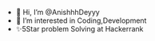 - 👋 Hi, I’m @AnishhhDeyyy
- 👀 I’m interested in Coding,Development
- ✨5Star problem Solving at Hackerrank


<!---
AnishhhDeyyy/AnishhhDeyyy is a ✨ special ✨ repository because its `README.md` (this file) appears on your GitHub profile.
You can click the Preview link to take a look at your changes.
--->
